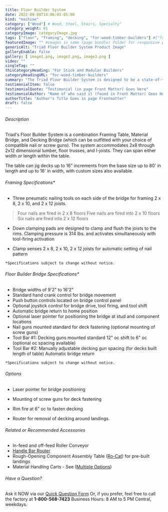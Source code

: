 ```yaml
---
title: Floor Builder System
date: 2022-08-08T14:06:03-05:00
kind: "machine"
category: ["Wood"] # Wood, Steel, Stairs, Specialty"
category_weight: 01
categoryImage: categoryImage.jpg
tags: ["floor", "framing", "decking", "for-wood-timber-builders"] #["framing", "table", "mobile", "stick-builder" "shed-builder"]
featuredImage: "" #images in same (page bundle) folder for responsive processing
genericAlt: "Triad Floor Builder System Product Image"
galleryEnable: false
gallery: [ image1.png, image2.png, image3.png ]
video: ""
singleTag: ""
thisCategoryHeading: "For Stick and Modular Builders"
categoryHeadingURL: "for-wood-timber-builders"
summary: "The Triad Floor Builder System is designed to be a state-of-the-art, single-table, floor system."
testimonialItem: false
testimonialQuote: "Testimonial (in page Front Matter) Goes Here"
testimonialAuthor: "Name of who said it (found in Front Matter) Goes Here"
authorTitle: "Author's Title Goes in page Frontmatter"
draft: false
---
```


###### Description

Triad's Floor Builder System is a combination Framing Table, Material Bridge, and Decking Bridge (which can be outfitted with your choice of compatible nail or screw guns). The system accommodates 2x8 through 2x12 dimensional lumber, floor trusses, and I-joists. They can span either width *or* length within the table.

The table can jig decks up to 16" increments from the base size up to 80' in length and up to 16' in width, with custom sizes also available.

###### Framing Specifications*

* Three pneumatic nailing tools on each side of the bridge for framing 2 x 8, 2 x 10, and 2 x 12 joists.

> Four nails are fired in 2 x 8 floors
> Five nails are fired into 2 x 10 floors
> Six nails are fired into 2 x 12 floors

* Down clamping pads are designed to clamp and flush the joists to the rims. Clamping pressure is 314 lbs. and activates simultaneously with tool-firing activation

* Clamp senses 2 x 8, 2 x 10, 2 x 12 joists for automatic setting of nail pattern

`*Specifications subject to change without notice.`

###### Floor Builder Bridge Specifications*

* Bridge widths of 9'2" to 16'2"
* Standard hand crank control for bridge movement
* Push button controls located on bridge control panel
* Optional joystick control for bridge drive, tool firing, and tool shift
* Automatic bridge return to home position
* Optional laser pointer for positioning the bridge at stud and component locations
* Nail guns mounted standard for deck fastening (optional mounting of screw guns)
* Tool Bar #1: Decking guns mounted standard 12" oc shift to 6" oc (optional oc spacing available)
* Tool Bar #2: Manually adjustable decking gun spacing (for decks built length of table)
Automatic bridge return

`*Specifications subject to change without notice.`

###### Options

* Laser pointer for bridge positioning

* Mounting of screw guns for deck fastening

* Rim fire at 6" oc to fasten decking

* Router for removal of decking around landings.

###### Related or Recommended Accessories

* In-feed and off-feed Roller Conveyor
* [Handle Bar Router](/machine/handlebar_router/)
* Rough-Opening Component Assembly Table ([Ro-Cat](/machine/ro-cat/)) for pre-built landings
* Material Handling Carts - See ([Multiple Options](/intelligent-material-handling/))

###### Have a Question?

Ask it NOW via our [Quick Question Form](#qq)
Or, if you prefer, feel free to call the factory at **1-800-568-7423** Business Hours: 8 AM to 5 PM Central, weekdays.
